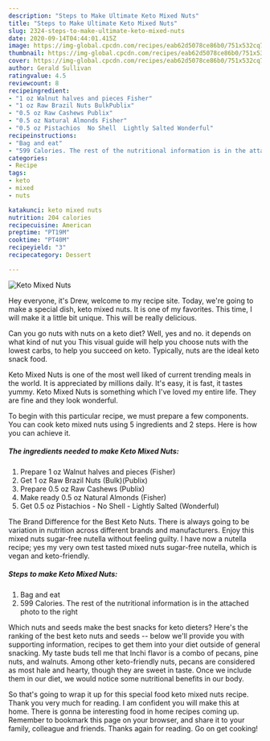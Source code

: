 ```yaml
---
description: "Steps to Make Ultimate Keto Mixed Nuts"
title: "Steps to Make Ultimate Keto Mixed Nuts"
slug: 2324-steps-to-make-ultimate-keto-mixed-nuts
date: 2020-09-14T04:44:01.415Z
image: https://img-global.cpcdn.com/recipes/eab62d5078ce86b0/751x532cq70/keto-mixed-nuts-recipe-main-photo.jpg
thumbnail: https://img-global.cpcdn.com/recipes/eab62d5078ce86b0/751x532cq70/keto-mixed-nuts-recipe-main-photo.jpg
cover: https://img-global.cpcdn.com/recipes/eab62d5078ce86b0/751x532cq70/keto-mixed-nuts-recipe-main-photo.jpg
author: Gerald Sullivan
ratingvalue: 4.5
reviewcount: 8
recipeingredient:
- "1 oz Walnut halves and pieces Fisher"
- "1 oz Raw Brazil Nuts BulkPublix"
- "0.5 oz Raw Cashews Publix"
- "0.5 oz Natural Almonds Fisher"
- "0.5 oz Pistachios  No Shell  Lightly Salted Wonderful"
recipeinstructions:
- "Bag and eat"
- "599 Calories. The rest of the nutritional information is in the attached photo to the right"
categories:
- Recipe
tags:
- keto
- mixed
- nuts

katakunci: keto mixed nuts 
nutrition: 204 calories
recipecuisine: American
preptime: "PT19M"
cooktime: "PT40M"
recipeyield: "3"
recipecategory: Dessert

---
```



![Keto Mixed Nuts](https://img-global.cpcdn.com/recipes/eab62d5078ce86b0/751x532cq70/keto-mixed-nuts-recipe-main-photo.jpg)

Hey everyone, it's Drew, welcome to my recipe site. Today, we're going to make a special dish, keto mixed nuts. It is one of my favorites. This time, I will make it a little bit unique. This will be really delicious.

Can you go nuts with nuts on a keto diet? Well, yes and no. it depends on what kind of nut you This visual guide will help you choose nuts with the lowest carbs, to help you succeed on keto. Typically, nuts are the ideal keto snack food.

Keto Mixed Nuts is one of the most well liked of current trending meals in the world. It is appreciated by millions daily. It's easy, it is fast, it tastes yummy. Keto Mixed Nuts is something which I've loved my entire life. They are fine and they look wonderful.


To begin with this particular recipe, we must prepare a few components. You can cook keto mixed nuts using 5 ingredients and 2 steps. Here is how you can achieve it.

<!--inarticleads1-->

##### The ingredients needed to make Keto Mixed Nuts:

1. Prepare 1 oz Walnut halves and pieces (Fisher)
1. Get 1 oz Raw Brazil Nuts (Bulk)(Publix)
1. Prepare 0.5 oz Raw Cashews (Publix)
1. Make ready 0.5 oz Natural Almonds (Fisher)
1. Get 0.5 oz Pistachios - No Shell - Lightly Salted (Wonderful)


The Brand Difference for the Best Keto Nuts. There is always going to be variation in nutrition across different brands and manufacturers. Enjoy this mixed nuts sugar-free nutella without feeling guilty. I have now a nutella recipe; yes my very own test tasted mixed nuts sugar-free nutella, which is vegan and keto-friendly. 

<!--inarticleads2-->

##### Steps to make Keto Mixed Nuts:

1. Bag and eat
1. 599 Calories. The rest of the nutritional information is in the attached photo to the right


Which nuts and seeds make the best snacks for keto dieters? Here&#39;s the ranking of the best keto nuts and seeds -- below we&#39;ll provide you with supporting information, recipes to get them into your diet outside of general snacking. My taste buds tell me that Inchi flavor is a combo of pecans, pine nuts, and walnuts. Among other keto-friendly nuts, pecans are considered as most hale and hearty, though they are sweet in taste. Once we include them in our diet, we would notice some nutritional benefits in our body. 

So that's going to wrap it up for this special food keto mixed nuts recipe. Thank you very much for reading. I am confident you will make this at home. There is gonna be interesting food in home recipes coming up. Remember to bookmark this page on your browser, and share it to your family, colleague and friends. Thanks again for reading. Go on get cooking!
